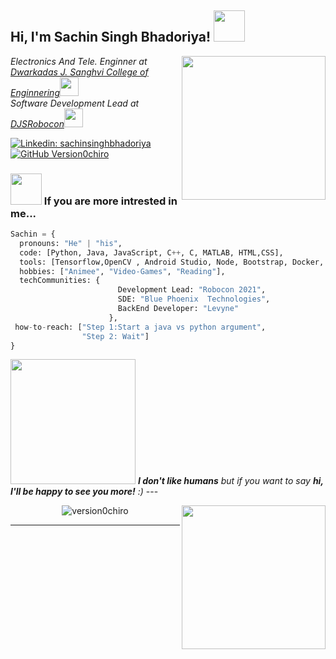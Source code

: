 <h2> Hi, I'm Sachin Singh Bhadoriya! <img src="https://media.giphy.com/media/l1JJ7hRzqWBQ7dKys7/giphy.gif" width="50"></h2>
<img align='right' src="https://media.giphy.com/media/QXhSr6NDR4F5t69GL8/giphy.gif" width="230">
<p><em>Electronics And Tele.  Enginner at <a href="http://djsce.ac.in/">Dwarkadas J. Sanghvi College of Enginnering</a><img src="https://media.giphy.com/media/YS1oEkcJAcq1q/giphy.gif" width="30"></br>
Software Development Lead at <a href="https://www.linkedin.com/company/djs-robocon-robotics-team-djsce/">DJSRobocon</a><img src="https://media.giphy.com/media/SwRilQkg9hpeM/giphy.gif" width="30"> 
</em></p>


[![Linkedin: sachinsinghbhadoriya](https://img.shields.io/badge/-sachinsinghbhadoriya-blue?style=flat-square&logo=Linkedin&logoColor=white&link=https://www.linkedin.com/sachin-singh-bhadoriya-46b18219a/)](https://www.linkedin.com/in/sachin-singh-bhadoriya-46b18219a/)
[![GitHub Version0chiro](https://img.shields.io/github/followers/version0chiro?label=follow&style=social)](https://github.com/version0chiro)


### <img src="https://media.giphy.com/media/9KCPkAcRqU9j2/giphy.gif" width="50"> If you are more intrested in me...  

```python
Sachin = {
  pronouns: "He" | "his",
  code: [Python, Java, JavaScript, C++, C, MATLAB, HTML,CSS],
  tools: [Tensorflow,OpenCV , Android Studio, Node, Bootstrap, Docker, React, Flask],
  hobbies: ["Animee", "Video-Games", "Reading"],
  techCommunities: {
                        Development Lead: "Robocon 2021",
                        SDE: "Blue Phoenix  Technologies",
                        BackEnd Developer: "Levyne"
                      },
 how-to-reach: ["Step 1:Start a java vs python argument",
                "Step 2: Wait"]
}
```

<img src="https://media.giphy.com/media/21PccxrfPVOV1lhBAQ/giphy.gif" width="200"> 
<em><b>I don't like humans</b> but if you want to say <b>hi, I'll be happy to see you more!</b> :)</em>
---
<p align="center"> <img src="https://github-readme-stats.vercel.app/api?username=version0chiro&show_icons=true&theme=gotham" alt="version0chiro" />

<img align='right' src="https://media.giphy.com/media/6IkjQmpaRwIabJ2G3C/giphy.gif" width="230">



---
